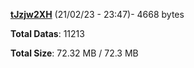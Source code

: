 [**tJzjw2XH**](/data/tJzjw2XH.txt) (21/02/23 - 23:47)- 4668 bytes

**Total Datas**: 11213

**Total Size**: 72.32 MB / 72.3 MB